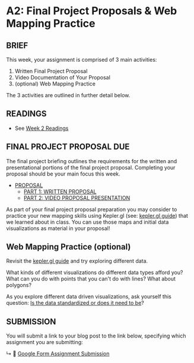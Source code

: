 # A2: Final Project Proposals & Web Mapping Practice

## BRIEF

This week, your assignment is comprised of 3 main activities:
1. Written Final Project Proposal
2. Video Documentation of Your Proposal
3. (optional) Web Mapping Practice

The 3 activities are outlined in further detail below.

## READINGS

* See [Week 2 Readings](BIBLIOGRAPHY.md#week-02-thinking-out-space)


## FINAL PROJECT PROPOSAL DUE

The final project briefing outlines the requirements for the written and presentational portions of the final project proposal. Completing your proposal should be your main focus this week. 

- [PROPOSAL](assignments/final-project.md#proposal)
  - [PART 1: WRITTEN PROPOSAL](assignments/final-project.md#part-1-written-proposal)
  - [PART 2: VIDEO PROPOSAL PRESENTATION](assignments/final-project.md#part-2-video-proposal-presentation)

As part of your final project proposal preparation you may consider to practice your new mapping skills using Kepler.gl (see: [kepler.gl guide](guides/keplergl-guide.md)) that we learned about in class. You can use those maps and initial data visualizations as material in your proposal! 

## Web Mapping Practice (optional)

Revisit the [kepler.gl guide](guides/keplergl-guide.md) and try exploring different data. 

What kinds of different visualizations do different data types afford you? What can you do with points that you can't do with lines? What about polygons?

As you explore different data driven visualizations, ask yourself this question: [Is the data standardized or does it need to be](https://www.axismaps.com/guide/data/standardizing-data/)? 



## SUBMISSION

You will submit a link to your blog post to the link below, specifying which assignment you are submitting:

↳ 💌 [Google Form Assignment Submission](https://forms.gle/1tAfHZXEejZDubHg9)
